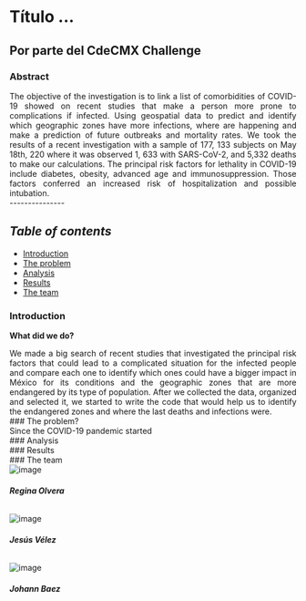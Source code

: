 # Título ...

## Por parte del CdeCMX Challenge


### Abstract 
<div style="text-align: justify">The objective of the investigation is to link a list of comorbidities of COVID-19 showed on recent studies that make a person more prone to complications if infected. Using geospatial data to predict and identify which geographic zones have more infections, where are happening and make a prediction of future outbreaks and mortality rates.
We took the results of a recent investigation with a sample of 177, 133 subjects on May 18th, 220 where it was observed 1, 633 with SARS-CoV-2, and 5,332 deaths to make our calculations. The principal risk factors for lethality in COVID-19 include diabetes, obesity, advanced age and immunosuppression. Those factors conferred an increased risk of hospitalization and possible intubation. 
</div>
---------------

## *Table of contents*
* [Introduction](#id1)
* [The problem](#id2)
* [Analysis](#id3)
* [Results](#id4)
* [The team](#id5)
<div id='id1' />  


### Introduction         
**What did we do?**
 <div style="text-align: justify"> We made a big search of recent studies that investigated the principal risk factors that could lead to a complicated situation for the infected people and compare each one to identify which ones could have a bigger impact in México for its conditions and the geographic zones that are more endangered by its type of population.
After we collected the data, organized and selected it, we started to write the code that would help us to identify the endangered zones and where the last deaths and infections were.</div>  



<div id='id2' />
### The problem?
<div style="text-align: justify"> Since the COVID-19 pandemic started </div>  



<div id='id3' />
### Analysis









<div id='id4' />
### Results


 


<div id='id5' />                
### The team
 <div class="col-4">
        <img alt="image" class="img-fluid rounded" src=".https://lh3.googleusercontent.com/byPtZQdAmQwIEdePsVzlR9AjPmokonN8zkEV9jOFmYzzvDiEctCliXVts1sBt_s6y5H7L3uOr2GWfsv2K6URAulALl493BRQnjWCgtUcsWUAaeb3H9hjuPvBHixBByBjoYkKLlELJ83QwNXJfwV7FTkPQExOJ0HVpHsxdrQzmgXLADLdm_FJE2sJH8zbcPGlGMn3Qi_YJY1WzqeMptQ-IOA3675iVKrPsWVtqgljFJDqIaLl1yqAUjU-xay4xBbm2WvQaU6rgkpgjQhZ7u55tGvUc2UHTaAiiD_BOORfGmNj__lYZ3znD0rVzq_qKp10bu073qyhZ1IqRGbLyI2kA1U-IWAfp0GZBsd0UG_frkHwHP8BJ6-UkXSQdMncp-8C1dV7OPlU6sbRyFdMbs8lLQqnWPdj13IHPp-Ds4B4echuVNlz5imIP99HZkskMSEJwbtuCDA0WMFkkpC5nQgQkuin8H-VMfNxLadRhSOO9XCCIj9xx0PZ8-mexl_d-CzNwAp6FPAD7I-9E0ca1SuCeXhOS8bSsoSYqd15owsm-5SB_XDOfrGe9dKa1Ykx8yVHE279Nb5fL310n1pZ8kK6-IrYQLuWjJ6ngbqcLWv_kGyKnDY8QI8dZt1x4H1uZOC_jecjqTIjXlBG3TjP6RsLJYUwhhKezWytnN3q-Wt5v3FCLgUHtGm6AZ8_EcJ1Kg=s135-no?authuser=0">
        <h6><strong>Regina Olvera</strong></h6>
        
 <div class="col-4">
        <img alt="image" class="img-fluid rounded" src="./imgs/people/1.jpg">
        <h6><strong>Jesús Vélez</strong></h6>
       
<div class="col-4">
        <img alt="image" class="img-fluid rounded" src="./imgs/people/3.jpg">
        <h6><strong>Johann Baez</strong></h6>
        

